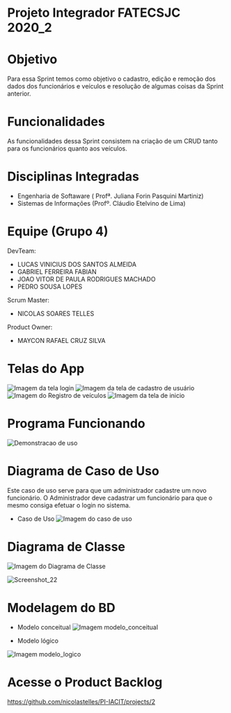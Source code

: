 # Projeto Integrador FATECSJC 2020_2

# Objetivo
Para essa Sprint temos como objetivo o cadastro, edição e remoção dos dados dos funcionários e veículos  e resolução de algumas coisas da Sprint anterior.

# Funcionalidades
As funcionalidades dessa Sprint consistem na criação de um CRUD tanto para os funcionários quanto aos veículos.

# Disciplinas Integradas
- Engenharia de Softaware ( Profª. Juliana Forin Pasquini Martiniz) 
- Sistemas de Informações (Profº. Cláudio Etelvino de Lima)

# Equipe (Grupo 4)
DevTeam:
- LUCAS VINICIUS DOS SANTOS ALMEIDA
- GABRIEL FERREIRA FABIAN
- JOAO VITOR DE PAULA RODRIGUES MACHADO
- PEDRO SOUSA LOPES

Scrum Master:
- NICOLAS SOARES TELLES

Product Owner: 

- MAYCON RAFAEL CRUZ SILVA

# Telas do App
![Imagem da tela login](Docs/img/login_screen.png "Tela de Login")
![Imagem da tela de cadastro de usuário](Docs/img/user_creator.png "Tela cadastro de funcionário")
![Imagem do Registro de veículos](Docs/img/vehicle_register.png "Tela registro veiculo")
![Imagem da tela de inicio](Docs/img/home_screen.png "Tela de início")

# Programa Funcionando
![Demonstracao de uso](Docs/img/timeline.gif "Demonstracao de uso")

# Diagrama de Caso de Uso
Este caso de uso serve para que um administrador cadastre um novo funcionário.
O Administrador deve cadastrar um funcionário para que o mesmo consiga efetuar o login no sistema.

- Caso de Uso
![Imagem do caso de uso](Docs/img/use_case.png "Diagrama de caso de uso")

# Diagrama de Classe
![Imagem do Diagrama de Classe](Docs/img/diagrama_classes.png "Diagrama de Classes")

![Screenshot_22](https://user-images.githubusercontent.com/60347505/99316528-4b872500-2843-11eb-994c-b435ca81fd75.png)


# Modelagem do BD
- Modelo conceitual
![Imagem modelo_conceitual](Docs/img/Modelo_Conceitual.jpg "Modelo Conceitual")

- Modelo lógico

![Imagem modelo_logico](Docs/img/Modelo_Logico.jpg "Modelo Lógico")


# Acesse o Product Backlog
https://github.com/nicolastelles/PI-IACIT/projects/2
